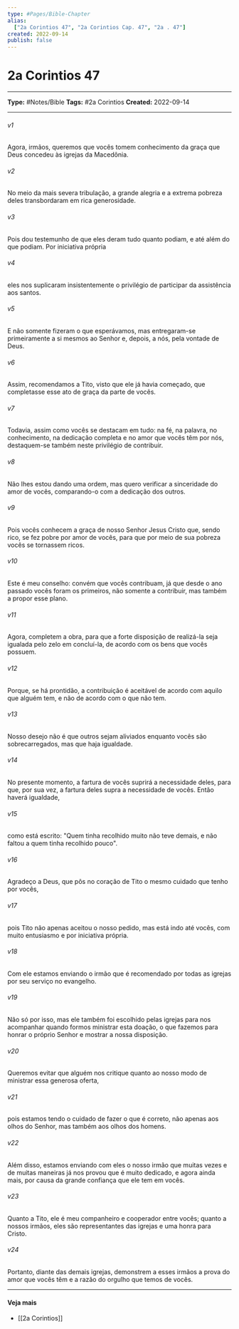 ```yaml
---
type: #Pages/Bible-Chapter
alias:
  ["2a Corintios 47", "2a Corintios Cap. 47", "2a . 47"]
created: 2022-09-14
publish: false
---
```


# 2a Corintios 47

---

**Type:** #Notes/Bible
**Tags:** #2a Corintios
**Created:** 2022-09-14

---

###### v1
Agora, irmãos, queremos que vocês tomem conhecimento da graça que Deus concedeu às igrejas da Macedônia.
###### v2
No meio da mais severa tribulação, a grande alegria e a extrema pobreza deles transbordaram em rica generosidade.
###### v3
Pois dou testemunho de que eles deram tudo quanto podiam, e até além do que podiam. Por iniciativa própria
###### v4
eles nos suplicaram insistentemente o privilégio de participar da assistência aos santos.
###### v5
E não somente fizeram o que esperávamos, mas entregaram-se primeiramente a si mesmos ao Senhor e, depois, a nós, pela vontade de Deus.
###### v6
Assim, recomendamos a Tito, visto que ele já havia começado, que completasse esse ato de graça da parte de vocês.
###### v7
Todavia, assim como vocês se destacam em tudo: na fé, na palavra, no conhecimento, na dedicação completa e no amor que vocês têm por nós, destaquem-se também neste privilégio de contribuir.
###### v8
Não lhes estou dando uma ordem, mas quero verificar a sinceridade do amor de vocês, comparando-o com a dedicação dos outros.
###### v9
Pois vocês conhecem a graça de nosso Senhor Jesus Cristo que, sendo rico, se fez pobre por amor de vocês, para que por meio de sua pobreza vocês se tornassem ricos.
###### v10
Este é meu conselho: convém que vocês contribuam, já que desde o ano passado vocês foram os primeiros, não somente a contribuir, mas também a propor esse plano.
###### v11
Agora, completem a obra, para que a forte disposição de realizá-la seja igualada pelo zelo em concluí-la, de acordo com os bens que vocês possuem.
###### v12
Porque, se há prontidão, a contribuição é aceitável de acordo com aquilo que alguém tem, e não de acordo com o que não tem.
###### v13
Nosso desejo não é que outros sejam aliviados enquanto vocês são sobrecarregados, mas que haja igualdade.
###### v14
No presente momento, a fartura de vocês suprirá a necessidade deles, para que, por sua vez, a fartura deles supra a necessidade de vocês. Então haverá igualdade,
###### v15
como está escrito: "Quem tinha recolhido muito não teve demais, e não faltou a quem tinha recolhido pouco".
###### v16
Agradeço a Deus, que pôs no coração de Tito o mesmo cuidado que tenho por vocês,
###### v17
pois Tito não apenas aceitou o nosso pedido, mas está indo até vocês, com muito entusiasmo e por iniciativa própria.
###### v18
Com ele estamos enviando o irmão que é recomendado por todas as igrejas por seu serviço no evangelho.
###### v19
Não só por isso, mas ele também foi escolhido pelas igrejas para nos acompanhar quando formos ministrar esta doação, o que fazemos para honrar o próprio Senhor e mostrar a nossa disposição.
###### v20
Queremos evitar que alguém nos critique quanto ao nosso modo de ministrar essa generosa oferta,
###### v21
pois estamos tendo o cuidado de fazer o que é correto, não apenas aos olhos do Senhor, mas também aos olhos dos homens.
###### v22
Além disso, estamos enviando com eles o nosso irmão que muitas vezes e de muitas maneiras já nos provou que é muito dedicado, e agora ainda mais, por causa da grande confiança que ele tem em vocês.
###### v23
Quanto a Tito, ele é meu companheiro e cooperador entre vocês; quanto a nossos irmãos, eles são representantes das igrejas e uma honra para Cristo.
###### v24
Portanto, diante das demais igrejas, demonstrem a esses irmãos a prova do amor que vocês têm e a razão do orgulho que temos de vocês.


---

#### Veja mais

- [[2a Corintios]]
